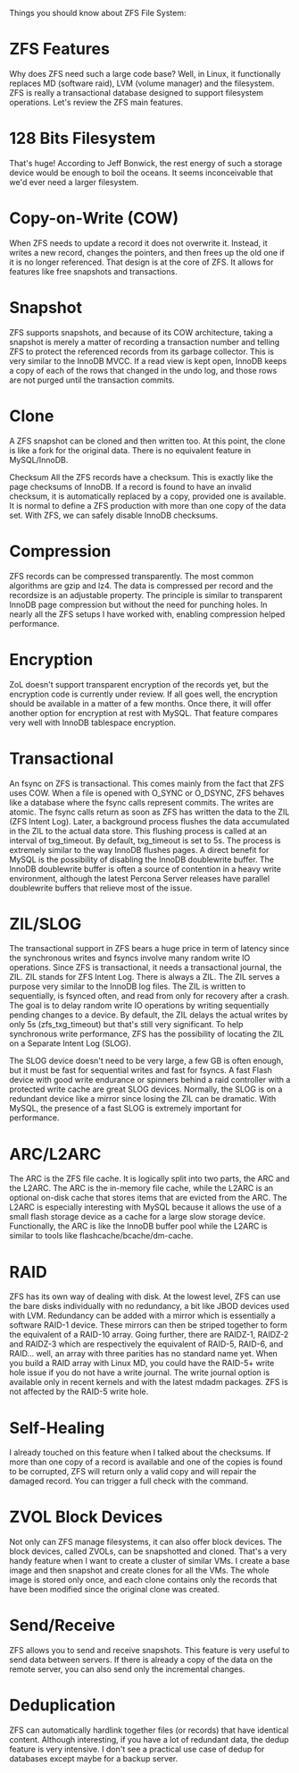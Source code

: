 Things you should know about ZFS File System:

# ZFS Features
Why does ZFS need such a large code base? Well, in Linux, it functionally replaces MD (software raid), LVM (volume manager) and the filesystem. ZFS is really a transactional database designed to support filesystem operations. Let's review the ZFS main features.

# 128 Bits Filesystem
That's huge! According to Jeff Bonwick, the rest energy of such a storage device would be enough to boil the oceans. It seems inconceivable that we'd ever need a larger filesystem.

# Copy-on-Write (COW)
When ZFS needs to update a record it does not overwrite it. Instead, it writes a new record, changes the pointers, and then frees up the old one if it is no longer referenced. That design is at the core of ZFS. It allows for features like free snapshots and transactions.

# Snapshot
ZFS supports snapshots, and because of its COW architecture, taking a snapshot is merely a matter of recording a transaction number and telling ZFS to protect the referenced records from its garbage collector. This is very similar to the InnoDB MVCC. If a read view is kept open, InnoDB keeps a copy of each of the rows that changed in the undo log, and those rows are not purged until the transaction commits.

# Clone
A ZFS snapshot can be cloned and then written too. At this point, the clone is like a fork for the original data. There is no equivalent feature in MySQL/InnoDB.

Checksum
All the ZFS records have a checksum. This is exactly like the page checksums of InnoDB. If a record is found to have an invalid checksum, it is automatically replaced by a copy, provided one is available. It is normal to define a ZFS production with more than one copy of the data set. With ZFS, we can safely disable InnoDB checksums.

# Compression
ZFS records can be compressed transparently. The most common algorithms are gzip and lz4. The data is compressed per record and the recordsize is an adjustable property. The principle is similar to transparent InnoDB page compression but without the need for punching holes. In nearly all the ZFS setups I have worked with, enabling compression helped performance.

# Encryption
ZoL doesn't support transparent encryption of the records yet, but the encryption code is currently under review. If all goes well, the encryption should be available in a matter of a few months. Once there, it will offer another option for encryption at rest with MySQL. That feature compares very well with InnoDB tablespace encryption.

# Transactional
An fsync on ZFS is transactional. This comes mainly from the fact that ZFS uses COW. When a file is opened with O_SYNC or O_DSYNC, ZFS behaves like a database where the fsync calls represent commits. The writes are atomic. The fsync calls return as soon as ZFS has written the data to the ZIL (ZFS Intent Log). Later, a background process flushes the data accumulated in the ZIL to the actual data store. This flushing process is called at an interval of txg_timeout. By default, txg_timeout is set to 5s. The process is extremely similar to the way InnoDB flushes pages. A direct benefit for MySQL is the possibility of disabling the InnoDB doublewrite buffer. The InnoDB doublewrite buffer is often a source of contention in a heavy write environment, although the latest Percona Server releases have parallel doublewrite buffers that relieve most of the issue.

# ZIL/SLOG
The transactional support in ZFS bears a huge price in term of latency since the synchronous writes and fsyncs involve many random write IO operations. Since ZFS is transactional, it needs a transactional journal, the ZIL. ZIL stands for ZFS Intent Log. There is always a ZIL. The ZIL serves a purpose very similar to the InnoDB log files. The ZIL is written to sequentially, is fsynced often, and read from only for recovery after a crash. The goal is to delay random write IO operations by writing sequentially pending changes to a device. By default, the ZIL delays the actual writes by only 5s (zfs_txg_timeout) but that's still very significant. To help synchronous write performance, ZFS has the possibility of locating the ZIL on a Separate Intent Log (SLOG).

The SLOG device doesn't need to be very large, a few GB is often enough, but it must be fast for sequential writes and fast for fsyncs. A fast Flash device with good write endurance or spinners behind a raid controller with a protected write cache are great SLOG devices. Normally, the SLOG is on a redundant device like a mirror since losing the ZIL can be dramatic. With MySQL, the presence of a fast SLOG is extremely important for performance.

# ARC/L2ARC
The ARC is the ZFS file cache. It is logically split into two parts, the ARC and the L2ARC. The ARC is the in-memory file cache, while the L2ARC is an optional on-disk cache that stores items that are evicted from the ARC. The L2ARC is especially interesting with MySQL because it allows the use of a small flash storage device as a cache for a large slow storage device. Functionally, the ARC is like the InnoDB buffer pool while the L2ARC is similar to tools like flashcache/bcache/dm-cache.

# RAID
ZFS has its own way of dealing with disk. At the lowest level, ZFS can use the bare disks individually with no redundancy, a bit like JBOD devices used with LVM. Redundancy can be added with a mirror which is essentially a software RAID-1 device. These mirrors can then be striped together to form the equivalent of a RAID-10 array. Going further, there are RAIDZ-1, RAIDZ-2 and RAIDZ-3 which are respectively the equivalent of RAID-5, RAID-6, and RAID... well, an array with three parities has no standard name yet. When you build a RAID array with Linux MD, you could have the RAID-5+ write hole issue if you do not have a write journal. The write journal option is available only in recent kernels and with the latest mdadm packages. ZFS is not affected by the RAID-5 write hole.

# Self-Healing
I already touched on this feature when I talked about the checksums. If more than one copy of a record is available and one of the copies is found to be corrupted, ZFS will return only a valid copy and will repair the damaged record. You can trigger a full check with the command.

# ZVOL Block Devices
Not only can ZFS manage filesystems, it can also offer block devices. The block devices, called ZVOLs, can be snapshotted and cloned. That's a very handy feature when I want to create a cluster of similar VMs. I create a base image and then snapshot and create clones for all the VMs. The whole image is stored only once, and each clone contains only the records that have been modified since the original clone was created.

# Send/Receive
ZFS allows you to send and receive snapshots. This feature is very useful to send data between servers. If there is already a copy of the data on the remote server, you can also send only the incremental changes.

# Deduplication
ZFS can automatically hardlink together files (or records) that have identical content. Although interesting, if you have a lot of redundant data, the dedup feature is very intensive. I don't see a practical use case of dedup for databases except maybe for a backup server.

